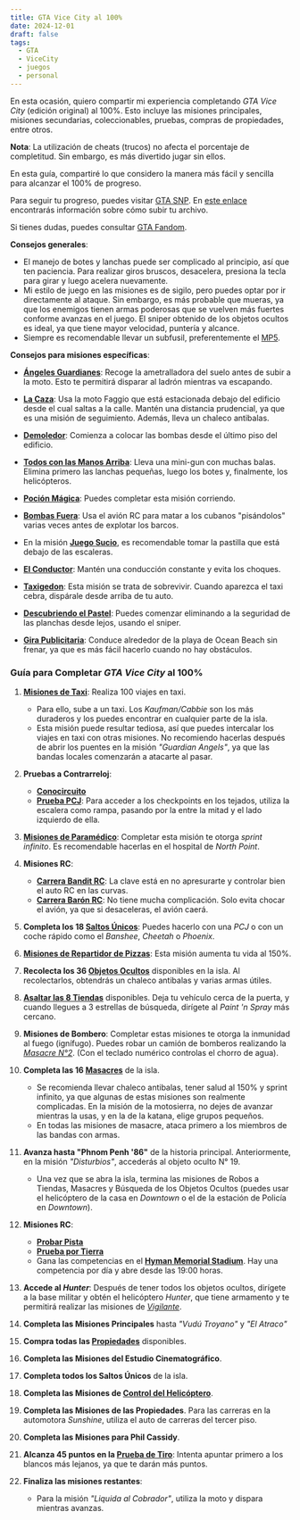 ```yaml
---
title: GTA Vice City al 100%
date: 2024-12-01
draft: false
tags:
  - GTA
  - ViceCity
  - juegos
  - personal
---
```

En esta ocasión, quiero compartir mi experiencia completando _GTA Vice City_ (edición original) al 100%. Esto incluye las misiones principales, misiones secundarias, coleccionables, pruebas, compras de propiedades, entre otros.

**Nota**: La utilización de cheats (trucos) no afecta el porcentaje de completitud. Sin embargo, es más divertido jugar sin ellos.

En esta guía, compartiré lo que considero la manera más fácil y sencilla para alcanzar el 100% de progreso.

Para seguir tu progreso, puedes visitar [GTA SNP](https://gtasnp.com/). En [este enlace](https://gtasnp.com/help/games/gtavc) encontrarás información sobre cómo subir tu archivo.

Si tienes dudas, puedes consultar [GTA Fandom](https://gta.fandom.com/es/wiki/Misiones_de_Grand_Theft_Auto:_Vice_City).

**Consejos generales**:

- El manejo de botes y lanchas puede ser complicado al principio, así que ten paciencia. Para realizar giros bruscos, desacelera, presiona la tecla para girar y luego acelera nuevamente.
- Mi estilo de juego en las misiones es de sigilo, pero puedes optar por ir directamente al ataque. Sin embargo, es más probable que mueras, ya que los enemigos tienen armas poderosas que se vuelven más fuertes conforme avanzas en el juego. El sniper obtenido de los objetos ocultos es ideal, ya que tiene mayor velocidad, puntería y alcance.
- Siempre es recomendable llevar un subfusil, preferentemente el [MP5](https://gta.fandom.com/es/wiki/MP5).

**Consejos para misiones específicas**:

- **[Ángeles Guardianes](https://gta.fandom.com/es/wiki/%C3%81ngeles_guardianes)**: Recoge la ametralladora del suelo antes de subir a la moto. Esto te permitirá disparar al ladrón mientras va escapando.
    
- **[La Caza](https://gta.fandom.com/es/wiki/La_caza)**: Usa la moto Faggio que está estacionada debajo del edificio desde el cual saltas a la calle. Mantén una distancia prudencial, ya que es una misión de seguimiento. Además, lleva un chaleco antibalas.
    
- **[Demoledor](https://gta.fandom.com/es/wiki/Demoledor)**: Comienza a colocar las bombas desde el último piso del edificio.
    
- **[Todos con las Manos Arriba](https://gta.fandom.com/es/wiki/%C2%A1Todos_con_las_manos_arriba!)**: Lleva una mini-gun con muchas balas. Elimina primero las lanchas pequeñas, luego los botes y, finalmente, los helicópteros.
    
- **[Poción Mágica](https://gta.fandom.com/es/wiki/Poci%C3%B3n_m%C3%A1gica)**: Puedes completar esta misión corriendo.
    
- **[Bombas Fuera](https://gta.fandom.com/es/wiki/%C2%A1Bombas_fuera!)**: Usa el avión RC para matar a los cubanos "pisándolos" varias veces antes de explotar los barcos.
    
- En la misión **[Juego Sucio](https://gta.fandom.com/es/wiki/Juego_sucio)**, es recomendable tomar la pastilla que está debajo de las escaleras.
    
- **[El Conductor](https://gta.fandom.com/es/wiki/El_conductor)**: Mantén una conducción constante y evita los choques.
    
- **[Taxigedon](https://gta.fandom.com/es/wiki/Taxiged%C3%B3n)**: Esta misión se trata de sobrevivir. Cuando aparezca el taxi cebra, dispárale desde arriba de tu auto.
    
- **[Descubriendo el Pastel](https://gta.fandom.com/es/wiki/Descubriendo_el_pastel)**: Puedes comenzar eliminando a la seguridad de las planchas desde lejos, usando el sniper.
    
- **[Gira Publicitaria](https://gta.fandom.com/es/wiki/Descubriendo_el_pastel)**: Conduce alrededor de la playa de Ocean Beach sin frenar, ya que es más fácil hacerlo cuando no hay obstáculos.
    

### Guía para Completar _GTA Vice City_ al 100%

1. **[Misiones de Taxi](https://gta.fandom.com/es/wiki/Taxista)**: Realiza 100 viajes en taxi.
    
    - Para ello, sube a un taxi. Los _Kaufman/Cabbie_ son los más duraderos y los puedes encontrar en cualquier parte de la isla.
    - Esta misión puede resultar tediosa, así que puedes intercalar los viajes en taxi con otras misiones. No recomiendo hacerlas después de abrir los puentes en la misión _"Guardian Angels"_, ya que las bandas locales comenzarán a atacarte al pasar.
2. **Pruebas a Contrarreloj**:
    
    - **[Conocircuito](https://gta.fandom.com/es/wiki/Conocircuito)**
    - **[Prueba PCJ](https://gta.fandom.com/es/wiki/Prueba_PCJ)**: Para acceder a los checkpoints en los tejados, utiliza la escalera como rampa, pasando por la entre la mitad y el lado izquierdo de ella.
3. **[Misiones de Paramédico](https://gta.fandom.com/es/wiki/Param%C3%A9dico)**: Completar esta misión te otorga _sprint infinito_. Es recomendable hacerlas en el hospital de _North Point_.
    
4. **Misiones RC**:
    
    - **[Carrera Bandit RC](https://gta.fandom.com/es/wiki/Carrera_Bandit_RC)**: La clave está en no apresurarte y controlar bien el auto RC en las curvas.
    - **[Carrera Barón RC](https://gta.fandom.com/es/wiki/Carrera_Bar%C3%B3n_RC)**: No tiene mucha complicación. Solo evita chocar el avión, ya que si desaceleras, el avión caerá.
5. **Completa los 18 [Saltos Únicos](https://gta.fandom.com/es/wiki/Saltos_%C3%BAnicos_de_Grand_Theft_Auto:_Vice_City)**: Puedes hacerlo con una _PCJ_ o con un coche rápido como el _Banshee_, _Cheetah_ o _Phoenix_.
    
6. **[Misiones de Repartidor de Pizzas](https://gta.fandom.com/es/wiki/Repartidor)**: Esta misión aumenta tu vida al 150%.
    
7. **Recolecta los 36 [Objetos Ocultos](https://gta.fandom.com/es/wiki/Objetos_ocultos_de_Grand_Theft_Auto:_Vice_City)** disponibles en la isla. Al recolectarlos, obtendrás un chaleco antibalas y varias armas útiles.
    
8. **[Asaltar las 8 Tiendas](https://gta.fandom.com/es/wiki/Tiendas_para_robar_de_Grand_Theft_Auto:_Vice_City)** disponibles. Deja tu vehículo cerca de la puerta, y cuando llegues a 3 estrellas de búsqueda, dirígete al _Paint 'n Spray_ más cercano.
    
9. **Misiones de Bombero**: Completar estas misiones te otorga la inmunidad al fuego (ignífugo). Puedes robar un camión de bomberos realizando la _[Masacre N°2](https://gta.fandom.com/es/wiki/Masacres_de_Grand_Theft_Auto:_Vice_City)_. (Con el teclado numérico controlas el chorro de agua).
    
10. **Completa las 16 [Masacres](https://gta.fandom.com/es/wiki/Masacres_de_Grand_Theft_Auto:_Vice_City)** de la isla.
    
    - Se recomienda llevar chaleco antibalas, tener salud al 150% y sprint infinito, ya que algunas de estas misiones son realmente complicadas. En la misión de la motosierra, no dejes de avanzar mientras la usas, y en la de la katana, elige grupos pequeños.
    - En todas las misiones de masacre, ataca primero a los miembros de las bandas con armas.
11. **Avanza hasta "Phnom Penh '86"** de la historia principal. Anteriormente, en la misión _"Disturbios"_, accederás al objeto oculto N° 19.
    
    - Una vez que se abra la isla, termina las misiones de Robos a Tiendas, Masacres y Búsqueda de los Objetos Ocultos (puedes usar el helicóptero de la casa en _Downtown_ o el de la estación de Policía en _Downtown_).
12. **Misiones RC**:
    
    - **[Probar Pista](https://gta.fandom.com/es/wiki/Probar_pista)**
    - **[Prueba por Tierra](https://gta.fandom.com/es/wiki/Prueba_por_tierra)**
    - Gana las competencias en el **[Hyman Memorial Stadium](https://gta.fandom.com/es/wiki/Hyman_Memorial_Stadium)**. Hay una competencia por día y abre desde las 19:00 horas.
13. **Accede al _Hunter_**: Después de tener todos los objetos ocultos, dirígete a la base militar y obtén el helicóptero _Hunter_, que tiene armamento y te permitirá realizar las misiones de _[Vigilante](https://gta.fandom.com/es/wiki/Vigilante)_.
    
14. **Completa las Misiones Principales** hasta _"Vudú Troyano"_ y _"El Atraco"_
    
15. **Compra todas las [Propiedades](https://gta.fandom.com/es/wiki/Propiedades#Grand_Theft_Auto:_Vice_City)** disponibles.
    
16. **Completa las Misiones del Estudio Cinematográfico**.
    
17. **Completa todos los Saltos Únicos** de la isla.
    
18. **Completa las Misiones de [Control del Helicóptero](https://gta.fandom.com/es/wiki/Control_del_Helic%C3%B3ptero)**.
    
19. **Completa las Misiones de las Propiedades**. Para las carreras en la automotora _Sunshine_, utiliza el auto de carreras del tercer piso.
    
20. **Completa las Misiones para Phil Cassidy**.
    
21. **Alcanza 45 puntos en la [Prueba de Tiro](https://gta.fandom.com/es/wiki/Galer%C3%ADa_de_tiro#Grand_Theft_Auto:_Vice_City)**: Intenta apuntar primero a los blancos más lejanos, ya que te darán más puntos.
    
22. **Finaliza las misiones restantes**:
    
    - Para la misión _"Liquida al Cobrador"_, utiliza la moto y dispara mientras avanzas.